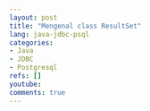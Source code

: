 ```yaml
---
layout: post
title: "Mengenal class ResultSet"
lang: java-jdbc-psql
categories:
- Java
- JDBC
- Postgresql
refs: []
youtube: 
comments: true
---
```


